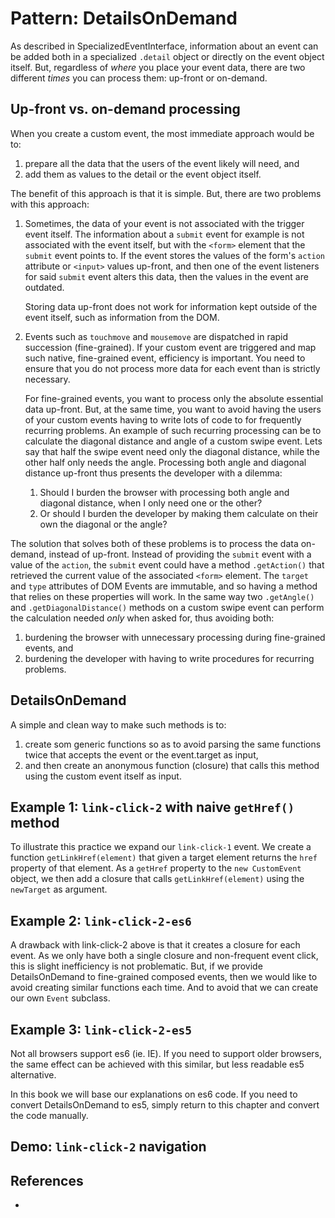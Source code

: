 # Pattern: DetailsOnDemand

As described in SpecializedEventInterface, information about an event can be added both in a 
specialized `.detail` object or directly on the event object itself. But, regardless of *where* you
place your event data, there are two different *times* you can process them: up-front or on-demand.

## Up-front vs. on-demand processing

When you create a custom event, the most immediate approach would be to:
1. prepare all the data that the users of the event likely will need, and 
2. add them as values to the detail or the event object itself. 

The benefit of this approach is that it is simple. But, there are two problems with this approach:

1. Sometimes, the data of your event is not associated with the trigger event itself.
   The information about a `submit` event for example is not associated with the event itself, 
   but with the `<form>` element that the `submit` event points to.
   If the event stores the values of the form's `action` attribute or `<input>` values up-front,
   and then one of the event listeners for said `submit` event alters this data, then the values 
   in the event are outdated.
    
   Storing data up-front does not work for information kept outside of the event itself, 
   such as information from the DOM.                           
   
2. Events such as `touchmove` and `mousemove` are dispatched in rapid succession (fine-grained).
   If your custom event are triggered and map such native, fine-grained event, efficiency is important.
   You need to ensure that you do not process more data for each event than is strictly necessary.
   
   For fine-grained events, you want to process only the absolute essential data up-front. 
   But, at the same time, you want to avoid having the users of your custom events having to write
   lots of code to for frequently recurring problems. An example of such recurring processing can be
   to calculate the diagonal distance and angle of a custom swipe event. Lets say that half the 
   swipe event need only the diagonal distance, while the other half only needs the angle.
   Processing both angle and diagonal distance up-front thus presents the developer with a dilemma: 
   1. Should I burden the browser with processing both angle and diagonal distance, 
      when I only need one or the other? 
   2. Or should I burden the developer by making them calculate on their own the diagonal or the angle?
   
The solution that solves both of these problems is to process the data on-demand, instead of up-front.
Instead of providing the `submit` event with a value of the `action`, the `submit` event could have a
method `.getAction()` that retrieved the current value of the associated `<form>` element.
The `target` and `type` attributes of DOM Events are immutable, and so having a method that relies on 
these properties will work. In the same way two `.getAngle()` and `.getDiagonalDistance()` methods 
on a custom swipe event can perform the calculation needed *only* when asked for, thus 
avoiding both:
1. burdening the browser with unnecessary processing during fine-grained events, and 
2. burdening the developer with having to write procedures for recurring problems.

## DetailsOnDemand

A simple and clean way to make such methods is to:
 1. create som generic functions so as to avoid parsing the same functions twice 
    that accepts the event or the event.target as input,
 2. and then create an anonymous function (closure) that calls this method using the custom event 
    itself as input.

## Example 1: `link-click-2` with naive `getHref()` method

To illustrate this practice we expand our `link-click-1` event. 
We create a function `getLinkHref(element)` that given a target element returns 
the `href` property of that element.
As a `getHref` property to the `new CustomEvent` object, 
we then add a closure that calls `getLinkHref(element)` using the `newTarget` as argument.

<script src="https://cdn.jsdelivr.net/npm/joievents@1.0.0/src/webcomps/PrettyPrinter.js"></script>
<pretty-printer href="https://raw.githubusercontent.com/orstavik/JoiEvents/master/src/browse/link-click-2.js"></pretty-printer>

## Example 2: `link-click-2-es6`
                                                                    
A drawback with link-click-2 above is that it creates a closure for each event.
As we only have both a single closure and non-frequent event click, this is slight inefficiency
is not problematic. But, if we provide DetailsOnDemand to fine-grained composed events, 
then we would like to avoid creating similar functions each time. 
And to avoid that we can create our own `Event` subclass.

<pretty-printer href="https://raw.githubusercontent.com/orstavik/JoiEvents/master/src/browse/link-click-2-es6.js"></pretty-printer>

## Example 3: `link-click-2-es5`

Not all browsers support es6 (ie. IE). If you need to support older browsers, 
the same effect can be achieved with this similar, but less readable es5 alternative.

<pretty-printer href="https://raw.githubusercontent.com/orstavik/JoiEvents/master/src/browse/link-click-2-es5.js"></pretty-printer>

In this book we will base our explanations on es6 code. If you need to convert DetailsOnDemand to es5,
simply return to this chapter and convert the code manually.

## Demo: `link-click-2` navigation

<script async src="//jsfiddle.net/orstavik/at1e7opd/1/embed/html,result/"></script>

## References

 * 
                                                                            